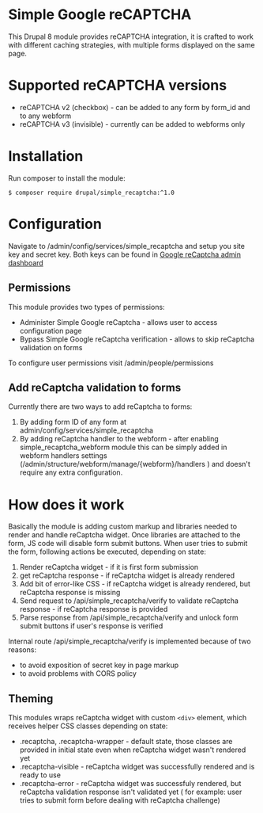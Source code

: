 <!---
// phpcs:ignoreFile -- this is not a core file
-->
# Simple Google reCAPTCHA
This Drupal 8 module provides reCAPTCHA integration, it is crafted to work with different caching strategies, with multiple forms displayed on the same page.

# Supported reCAPTCHA versions 
* reCAPTCHA v2 (checkbox) - can be added to any form by form_id and to any webform 
* reCAPTCHA v3 (invisible) - currently can be added to webforms only

# Installation 
Run composer to install the module:
```
$ composer require drupal/simple_recaptcha:^1.0
```

# Configuration 
Navigate to /admin/config/services/simple_recaptcha and setup you site key and secret key. 
Both keys can be found in [Google reCaptcha admin dashboard](https://www.google.com/recaptcha/admin/)

## Permissions 
This module provides two types of permissions:
* Administer Simple Google reCaptcha - allows user to access configuration page 
* Bypass Simple Google reCaptcha verification - allows to skip reCaptcha validation on forms 

To configure user permissions visit /admin/people/permissions

## Add reCaptcha validation to forms 
Currently there are two ways to add reCaptcha to forms: 
1. By adding form ID of any form at admin/config/services/simple_recaptcha
2. By adding reCaptcha handler to the webform - after enabling simple_recaptcha_webform module this can be simply added in webform handlers settings (/admin/structure/webform/manage/{webform}/handlers ) and doesn't require any extra configuration.

# How does it work 
Basically the module is adding custom markup and libraries needed to render and handle reCaptcha widget.
Once libraries are attached to the form, JS code will disable form submit buttons. 
When user tries to submit the form, following actions be executed, depending on state: 
1. Render reCaptcha widget - if it is first form submission 
2. get reCaptcha response - if reCaptcha widget is already rendered 
3. Add bit of error-like CSS - if reCaptcha widget is already rendered, but reCaptcha response is missing 
4. Send request to /api/simple_recaptcha/verify to validate reCaptcha response - if reCaptcha response is provided
5. Parse response from /api/simple_recaptcha/verify and unlock form submit buttons if user's response is verified 

Internal route /api/simple_recaptcha/verify is implemented because of two reasons:
* to avoid exposition of secret key in page markup
* to avoid problems with CORS policy 

## Theming
This modules wraps reCaptcha widget with custom `<div>` element, which receives helper CSS classes depending on state: 
* .recaptcha, .recaptcha-wrapper - default state, those classes are provided in initial state even when reCaptcha widget wasn't rendered yet
* .recaptcha-visible - reCaptcha widget was successfully rendered and is ready to use 
* .recaptcha-error - reCaptcha widget was successfuly rendered, but reCaptcha validation response isn't validated yet ( for example: user tries to submit form before dealing with reCaptcha challenge)

